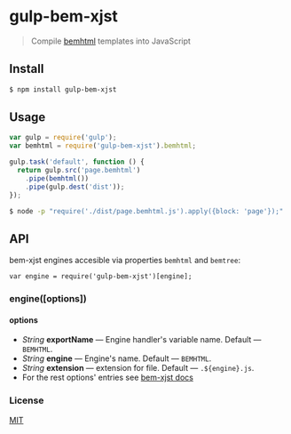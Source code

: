 # gulp-bem-xjst

> Compile [bemhtml](http://en.bem.info/technology/bemhtml/v2/reference/) templates into JavaScript


## Install

```sh
$ npm install gulp-bem-xjst
```


## Usage

```js
var gulp = require('gulp');
var bemhtml = require('gulp-bem-xjst').bemhtml;

gulp.task('default', function () {
  return gulp.src('page.bemhtml')
    .pipe(bemhtml())
    .pipe(gulp.dest('dist'));
});
```

```sh
$ node -p "require('./dist/page.bemhtml.js').apply({block: 'page'});"
```


## API

bem-xjst engines accesible via properties `bemhtml` and `bemtree`:
```
var engine = require('gulp-bem-xjst')[engine];
```
### engine([options])

#### options

* *String* **exportName** — Engine handler's variable name. Default — `BEMHTML`.
* *String* **engine** — Engine's name. Default — `BEMHTML`.
* *String* **extension** — extension for file. Default — `.${engine}.js`.
* For the rest options' entries see [bem-xjst docs](https://github.com/bem/bem-xjst/blob/master/docs/en/3-api.md#settings)

### License

[MIT](./LICENSE)
